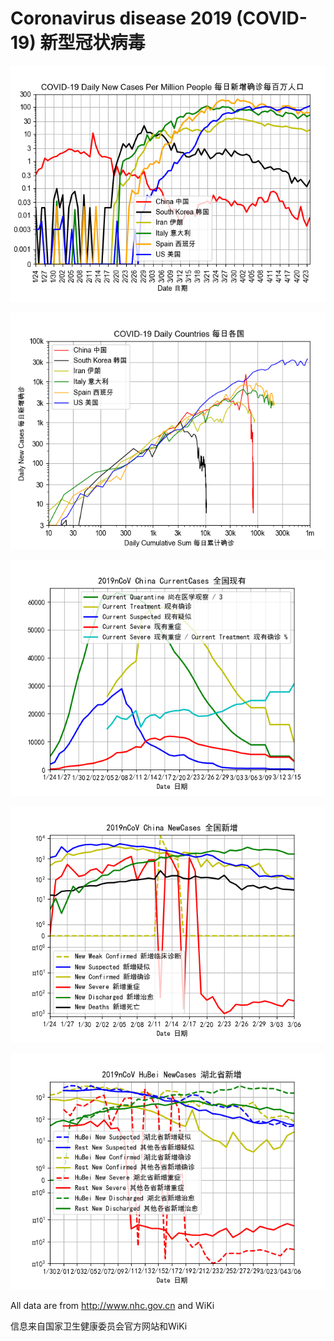 # Coronavirus disease 2019 (COVID-19) 新型冠状病毒

![Daily New Cases Per Million People 每日新增确诊每百万人口](/CountryMillion.png)

![NewCases 各国新增 vs Sum 累计](/DailyCountries.png)

![China CurrentCases 全国现有](/CurrentCases.png)

![China NewCases 全国新增](/NewCases.png)

![HuBei NewCases 湖北省新增](/HuBeiNewCases.png)

All data are from http://www.nhc.gov.cn and WiKi

信息来自国家卫生健康委员会官方网站和WiKi
